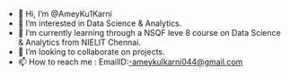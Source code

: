 - 👋 Hi, I’m @AmeyKu1Karni
- 👀 I’m interested in Data Science & Analytics.
- 🌱 I’m currently learning through a NSQF leve 8 course on Data Science & Analytics from NIELIT Chennai.
- 💞️ I’m looking to collaborate on projects.
- 📫 How to reach me :
EmailID:-ameykulkarni044@gmail.com

<!---
AmeyKu1Karni/AmeyKu1Karni is a ✨ special ✨ repository because its `README.md` (this file) appears on your GitHub profile.
You can click the Preview link to take a look at your changes.
--->
